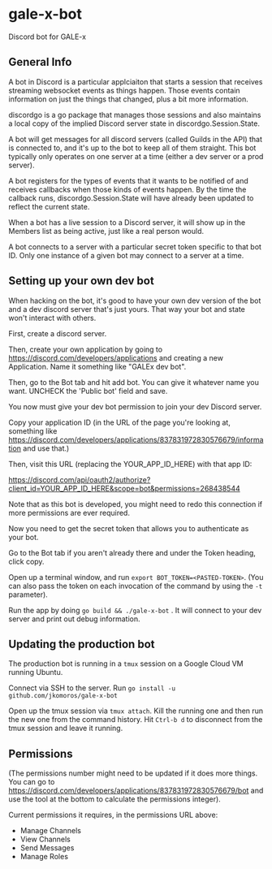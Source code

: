 # gale-x-bot
Discord bot for GALE-x

## General Info

A bot in Discord is a particular applciaiton that starts a session that receives streaming websocket events as things happen. Those events contain information on just the things that changed, plus a bit more information.

discordgo is a go package that manages those sessions and also maintains a local copy of the implied Discord server state in discordgo.Session.State.

A bot will get messages for all discord servers (called Guilds in the API) that is connected to, and it's up to the bot to keep all of them straight. This bot typically only operates on one server at a time (either a dev server or a prod server).

A bot registers for the types of events that it wants to be notified of and receives callbacks when those kinds of events happen. By the time the callback runs, discordgo.Session.State will have already been updated to reflect the current state.

When a bot has a live session to a Discord server, it will show up in the Members list as being active, just like a real person would.

A bot connects to a server with a particular secret token specific to that bot ID. Only one instance of a given bot may connect to a server at a time.

## Setting up your own dev bot

When hacking on the bot, it's good to have your own dev version of the bot and a dev discord server that's just yours. That way your bot and state won't interact with others.

First, create a discord server.

Then, create your own application by going to https://discord.com/developers/applications and creating a new Application. Name it something like "GALEx dev bot".

Then, go to the Bot tab and hit add bot. You can give it whatever name you want. UNCHECK the 'Public bot' field and save.

You now must give your dev bot permission to join your dev Discord server.

Copy your application ID (in the URL of the page you're looking at, something like https://discord.com/developers/applications/837831972830576679/information and use that.)

Then, visit this URL (replacing the YOUR_APP_ID_HERE) with that app ID:

https://discord.com/api/oauth2/authorize?client_id=YOUR_APP_ID_HERE&scope=bot&permissions=268438544

Note that as this bot is developed, you might need to redo this connection if more permissions are ever required.

Now you need to get the secret token that allows you to authenticate as your bot.

Go to the Bot tab if you aren't already there and under the Token heading, click copy.

Open up a terminal window, and run `export BOT_TOKEN=<PASTED-TOKEN>`. (You can also pass the token on each invocation of the command by using the `-t` parameter).

Run the app by doing `go build && ./gale-x-bot` . It will connect to your dev server and print out debug information.

## Updating the production bot

The production bot is running in a `tmux` session on a Google Cloud VM running Ubuntu.

Connect via SSH to the server. Run `go install -u github.com/jkomoros/gale-x-bot`

Open up the tmux session via `tmux attach`. Kill the running one and then run the new one from the command history. Hit `Ctrl-b d` to disconnect from the tmux session and leave it running.

## Permissions

(The permissions number might need to be updated if it does more things. You can go to https://discord.com/developers/applications/837831972830576679/bot and use the tool at the bottom to calculate the permissions integer).

Current permissions it requires, in the permissions URL above:
 - Manage Channels
 - View Channels
 - Send Messages
 - Manage Roles